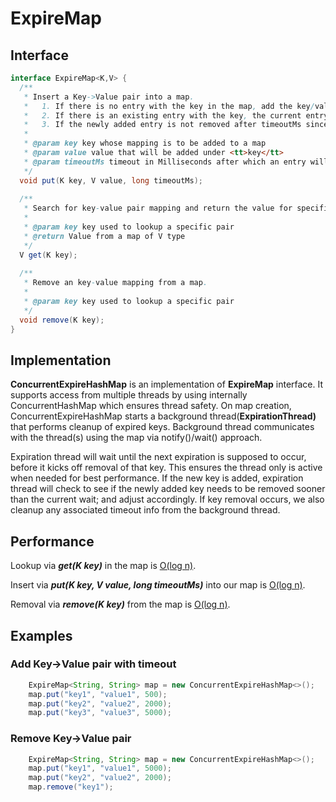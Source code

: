 # ExpireMap

## Interface
```java
interface ExpireMap<K,V> {
  /**
   * Insert a Key->Value pair into a map. 
   *   1. If there is no entry with the key in the map, add the key/value pair as a new entry. 
   *   2. If there is an existing entry with the key, the current entry will be replaced with the new key/value pair. 
   *   3. If the newly added entry is not removed after timeoutMs since it's added to the map, remove it.
   *
   * @param key key whose mapping is to be added to a map
   * @param value value that will be added under <tt>key</tt>
   * @param timeoutMs timeout in Milliseconds after which an entry will be expired and removed
   */
  void put(K key, V value, long timeoutMs);
  
  /**
   * Search for key-value pair mapping and return the value for specified key
   *
   * @param key key used to lookup a specific pair
   * @return Value from a map of V type
   */
  V get(K key);
  
  /**
   * Remove an key-value mapping from a map.
   *
   * @param key key used to lookup a specific pair
   */
  void remove(K key);
}
```

## Implementation
<b>ConcurrentExpireHashMap</b> is an implementation of <b>ExpireMap</b> interface. It supports access from multiple threads by using internally ConcurrentHashMap which ensures thread safety. On map creation, ConcurrentExpireHashMap starts a  background thread(<b>ExpirationThread)</b> that performs cleanup of expired keys. Background thread communicates with the thread(s) using the map via notify()/wait() approach.

Expiration thread will wait until the next expiration is supposed to occur, before it kicks off removal of that key. This ensures the thread only is active when needed for best performance. If the new key is added, expiration thread will check to see if the newly added key needs to be removed sooner than the current wait; and adjust accordingly. If key removal occurs, we also cleanup any associated timeout info from the background thread. 

## Performance
Lookup via <b><i>get(K key)</i></b> in the map is <u>O(log n)</u>. 

Insert via <b><i>put(K key, V value, long timeoutMs)</i></b> into our map is <u>O(log n)</u>.

Removal via <b><i>remove(K key)</i></b> from the map is <u>O(log n)</u>.
## Examples
	
### Add Key->Value pair with timeout
```java
    ExpireMap<String, String> map = new ConcurrentExpireHashMap<>();
    map.put("key1", "value1", 500);
    map.put("key2", "value2", 2000);
    map.put("key3", "value3", 5000);
```

### Remove Key->Value pair
```java
    ExpireMap<String, String> map = new ConcurrentExpireHashMap<>();
    map.put("key1", "value1", 5000);
    map.put("key2", "value2", 2000);
    map.remove("key1");
 ```
